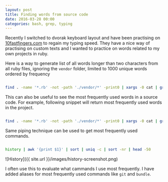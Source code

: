 ```yaml
---
layout: post
title: Finding words from source code
date: 2016-03-28 00:00
categories: bash, grep, typing
---
```


Recently I switched to dvorak keyboard layout and have been practising on [10fastfingers.com] to regain my typing speed. They have a nice way of practising on custom texts and I wanted to practice on words related to my own projects in ruby.

Here is a way to generate list of all words longer than two characters from all ruby files, ignoring the `vendor` folder, limited to 1000 unique words ordered by frequency

```bash

find . -name '*.rb' -not -path './vendor/*' -print0 | xargs -0 cat | grep -o -E '[a-zA-Z]{2,}' | sort | uniq -c | sort -nr | head -500 | awk '{print $2}' | xargs

```

This can also be useful to see the most frequently used words in a source code. For example, following snippet will return most frequently used words in the project.

```bash

find . -name '*.rb' -not -path './vendor/*' -print0 | xargs -0 cat | grep -o -E '[a-zA-Z]+' | sort | uniq -c | sort -nr | head -50

```

Same piping technique can be used to get most frequently used commands.

```bash

history | awk '{print $1}' | sort | uniq -c | sort -nr | head -50

```

![History]({{ site.url }}/images/history-screenshot.png)

I often use this to evaluate what cammands I use most frequently. I have added aliases for most frequently used commands like `git` and `bundle`.

[10fastfingers.com]: http://10fastfingers.com
